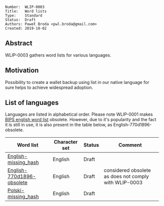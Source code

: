 ```
Number:  WLIP-0003
Title:   Word lists
Type:    Standard
Status:  Draft
Authors: Paweł Broda <pwl.broda@gmail.com>
Created: 2019-10-02
```

## Abstract

WLIP-0003 gathers word lists for various languages.

## Motivation

Possibility to create a wallet backup using list in our native language for sure helps to achieve widespread adoption.

## List of languages

Languages are listed in alphabetical order. Please note WLIP-0001 makes
[BIPS english word list](https://github.com/bitcoin/bips/blob/master/bip-0039/english.txt) obsolete.
However, due to it's popularity and the fact it is still in use, it is also present in the table below,
as English-770d1896-obsolete.


|Word list|Character set|Status|Comment|
|---|---|---|---|
|[English-missing_hash](wlip-0003/english-missing_hash)|English|Draft|
|[English-770d1896-obsolete](wlip-0003/english-770d1896-obsolete)|English|Draft|considered obsolete as does not comply with WLIP-0003|
|[Polski-missing_hash](wlip-0003/polski-missing_hash)|English|Draft||

